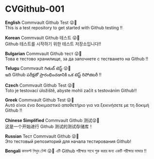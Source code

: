 # CVGithub-001

**English**
Commvault Github Test 😜🎃 <br>
This is a test repository to get started with Github testing !!

**Korean**
Commvault Github 테스트 😜🎃 <br>
Github 테스트를 시작하기 위한 테스트 저장소입니다!!

**Bulgarian**
Commvault Github тест 😜🎃 <br>
Това е тестово хранилище, за да започнете с тестването на Github !!

**Telugu**
Commvault గితుబ్ టెస్ట్ 😜🎃 <br>
ఇది Github పరీక్షతో ప్రారంభించడానికి ఒక టెస్ట్ రిపోజిటరీ !!

**Czech**
Commvault Github Test 😜🎃 <br>
Toto je testovací úložiště, abyste mohli začít s testováním Github!!

**Greek**
Commvault Github Test 😜🎃 <br>
Αυτό είναι ένα δοκιμαστικό αποθετήριο για να ξεκινήσετε με τη δοκιμή Github !!

**Chinese Simplified**
Commvault Github 测试😜🎃 <br>
这是一个开始进行 Github 测试的测试存储库！

**Russian**
Тест Commvault Github 😜🎃 <br>
Это тестовый репозиторий для начала тестирования Github!

**Bengali**
কমভল্ট গিথুব টেস্ট 😜🎃 
এটি Github পরীক্ষার সাথে শুরু করার জন্য একটি পরীক্ষার ভান্ডার !!
